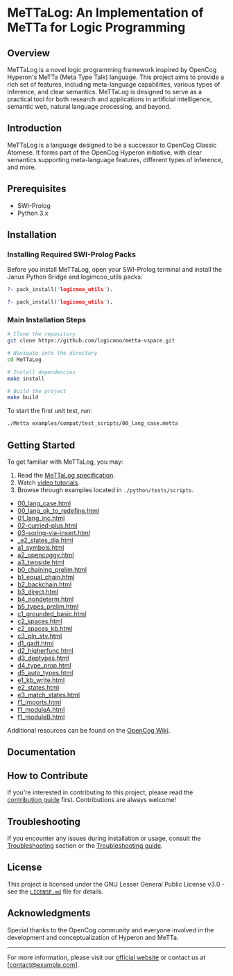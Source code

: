 
# MeTTaLog: An Implementation of MeTTa for Logic Programming

## Overview

MeTTaLog is a novel logic programming framework inspired by OpenCog Hyperon's MeTTa (Meta Type Talk) language. This project aims to provide a rich set of features, including meta-language capabilities, various types of inference, and clear semantics. MeTTaLog is designed to serve as a practical tool for both research and applications in artificial intelligence, semantic web, natural language processing, and beyond.

## Introduction

MeTTaLog is a language designed to be a successor to OpenCog Classic Atomese. It forms part of the OpenCog Hyperon initiative, with clear semantics supporting meta-language features, different types of inference, and more.

## Prerequisites

- SWI-Prolog
- Python 3.x

## Installation

### Installing Required SWI-Prolog Packs

Before you install MeTTaLog, open your SWI-Prolog terminal and install the Janus Python Bridge and logimcoo_utils packs:

```prolog
?- pack_install('logicmoo_utils').

?- pack_install('logicmoo_utils').
```

### Main Installation Steps

```bash
# Clone the repository
git clone https://github.com/logicmoo/metta-vspace.git

# Navigate into the directory
cd MeTTaLog

# Install dependencies
make install

# Build the project
make build
```

To start the first unit test, run:

```bash
./Metta examples/compat/test_scripts/00_lang_case.metta
```

## Getting Started

To get familiar with MeTTaLog, you may:

1. Read the [MeTTaLog specification](LINK).
2. Watch [video tutorials](LINK).
3. Browse through examples located in `./python/tests/scripts`.

- [00_lang_case.html](https://htmlpreview.github.io/?https://raw.githubusercontent.com/logicmoo/vspace-metta/main/examples/compat/test_scripts/00_lang_case.html)
- [00_lang_ok_to_redefine.html](https://htmlpreview.github.io/?https://raw.githubusercontent.com/logicmoo/vspace-metta/main/examples/compat/test_scripts/00_lang_ok_to_redefine.html)
- [01_lang_inc.html](https://htmlpreview.github.io/?https://raw.githubusercontent.com/logicmoo/vspace-metta/main/examples/compat/test_scripts/01_lang_inc.html)
- [02-curried-plus.html](https://htmlpreview.github.io/?https://raw.githubusercontent.com/logicmoo/vspace-metta/main/examples/compat/test_scripts/02-curried-plus.html)
- [03-soring-via-insert.html](https://htmlpreview.github.io/?https://raw.githubusercontent.com/logicmoo/vspace-metta/main/examples/compat/test_scripts/03-soring-via-insert.html)
- [_e2_states_dia.html](https://htmlpreview.github.io/?https://raw.githubusercontent.com/logicmoo/vspace-metta/main/examples/compat/test_scripts/_e2_states_dia.html)
- [a1_symbols.html](https://htmlpreview.github.io/?https://raw.githubusercontent.com/logicmoo/vspace-metta/main/examples/compat/test_scripts/a1_symbols.html)
- [a2_opencoggy.html](https://htmlpreview.github.io/?https://raw.githubusercontent.com/logicmoo/vspace-metta/main/examples/compat/test_scripts/a2_opencoggy.html)
- [a3_twoside.html](https://htmlpreview.github.io/?https://raw.githubusercontent.com/logicmoo/vspace-metta/main/examples/compat/test_scripts/a3_twoside.html)
- [b0_chaining_prelim.html](https://htmlpreview.github.io/?https://raw.githubusercontent.com/logicmoo/vspace-metta/main/examples/compat/test_scripts/b0_chaining_prelim.html)
- [b1_equal_chain.html](https://htmlpreview.github.io/?https://raw.githubusercontent.com/logicmoo/vspace-metta/main/examples/compat/test_scripts/b1_equal_chain.html)
- [b2_backchain.html](https://htmlpreview.github.io/?https://raw.githubusercontent.com/logicmoo/vspace-metta/main/examples/compat/test_scripts/b2_backchain.html)
- [b3_direct.html](https://htmlpreview.github.io/?https://raw.githubusercontent.com/logicmoo/vspace-metta/main/examples/compat/test_scripts/b3_direct.html)
- [b4_nondeterm.html](https://htmlpreview.github.io/?https://raw.githubusercontent.com/logicmoo/vspace-metta/main/examples/compat/test_scripts/b4_nondeterm.html)
- [b5_types_prelim.html](https://htmlpreview.github.io/?https://raw.githubusercontent.com/logicmoo/vspace-metta/main/examples/compat/test_scripts/b5_types_prelim.html)
- [c1_grounded_basic.html](https://htmlpreview.github.io/?https://raw.githubusercontent.com/logicmoo/vspace-metta/main/examples/compat/test_scripts/c1_grounded_basic.html)
- [c2_spaces.html](https://htmlpreview.github.io/?https://raw.githubusercontent.com/logicmoo/vspace-metta/main/examples/compat/test_scripts/c2_spaces.html)
- [c2_spaces_kb.html](https://htmlpreview.github.io/?https://raw.githubusercontent.com/logicmoo/vspace-metta/main/examples/compat/test_scripts/c2_spaces_kb.html)
- [c3_pln_stv.html](https://htmlpreview.github.io/?https://raw.githubusercontent.com/logicmoo/vspace-metta/main/examples/compat/test_scripts/c3_pln_stv.html)
- [d1_gadt.html](https://htmlpreview.github.io/?https://raw.githubusercontent.com/logicmoo/vspace-metta/main/examples/compat/test_scripts/d1_gadt.html)
- [d2_higherfunc.html](https://htmlpreview.github.io/?https://raw.githubusercontent.com/logicmoo/vspace-metta/main/examples/compat/test_scripts/d2_higherfunc.html)
- [d3_deptypes.html](https://htmlpreview.github.io/?https://raw.githubusercontent.com/logicmoo/vspace-metta/main/examples/compat/test_scripts/d3_deptypes.html)
- [d4_type_prop.html](https://htmlpreview.github.io/?https://raw.githubusercontent.com/logicmoo/vspace-metta/main/examples/compat/test_scripts/d4_type_prop.html)
- [d5_auto_types.html](https://htmlpreview.github.io/?https://raw.githubusercontent.com/logicmoo/vspace-metta/main/examples/compat/test_scripts/d5_auto_types.html)
- [e1_kb_write.html](https://htmlpreview.github.io/?https://raw.githubusercontent.com/logicmoo/vspace-metta/main/examples/compat/test_scripts/e1_kb_write.html)
- [e2_states.html](https://htmlpreview.github.io/?https://raw.githubusercontent.com/logicmoo/vspace-metta/main/examples/compat/test_scripts/e2_states.html)
- [e3_match_states.html](https://htmlpreview.github.io/?https://raw.githubusercontent.com/logicmoo/vspace-metta/main/examples/compat/test_scripts/e3_match_states.html)
- [f1_imports.html](https://htmlpreview.github.io/?https://raw.githubusercontent.com/logicmoo/vspace-metta/main/examples/compat/test_scripts/f1_imports.html)
- [f1_moduleA.html](https://htmlpreview.github.io/?https://raw.githubusercontent.com/logicmoo/vspace-metta/main/examples/compat/test_scripts/f1_moduleA.html)
- [f1_moduleB.html](https://htmlpreview.github.io/?https://raw.githubusercontent.com/logicmoo/vspace-metta/main/examples/compat/test_scripts/f1_moduleB.html)


Additional resources can be found on the [OpenCog Wiki](LINK).

## Documentation


## How to Contribute

If you're interested in contributing to this project, please read the [contribution guide](LINK) first. Contributions are always welcome!

## Troubleshooting

If you encounter any issues during installation or usage, consult the [Troubleshooting](#troubleshooting) section or the [Troubleshooting guide](LINK).

## License

This project is licensed under the GNU Lesser General Public License v3.0 - see the [`LICENSE.md`](LICENSE.md) file for details.

## Acknowledgments

Special thanks to the OpenCog community and everyone involved in the development and conceptualization of Hyperon and MeTTa.

---

For more information, please visit our [official website](http://www.example.com) or contact us at [contact@example.com].


